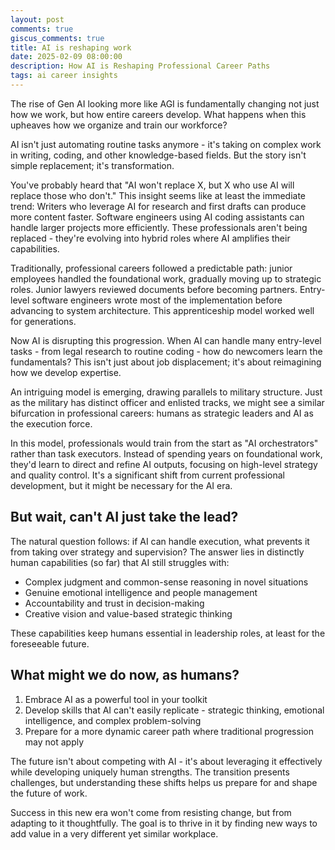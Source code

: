 ```yaml
---
layout: post
comments: true
giscus_comments: true
title: AI is reshaping work
date: 2025-02-09 08:00:00
description: How AI is Reshaping Professional Career Paths
tags: ai career insights
---
```


The rise of Gen AI looking more like AGI is fundamentally changing not just how we work, but how entire careers develop. What happens when this upheaves how we organize and train our workforce?

AI isn't just automating routine tasks anymore - it's taking on complex work in writing, coding, and other knowledge-based fields. But the story isn't simple replacement; it's transformation.

You've probably heard that "AI won't replace X, but X who use AI will replace those who don't." This insight seems like at least the immediate trend: Writers who leverage AI for research and first drafts can produce more content faster. Software engineers using AI coding assistants can handle larger projects more efficiently. These professionals aren't being replaced - they're evolving into hybrid roles where AI amplifies their capabilities.

Traditionally, professional careers followed a predictable path: junior employees handled the foundational work, gradually moving up to strategic roles. Junior lawyers reviewed documents before becoming partners. Entry-level software engineers wrote most of the implementation before advancing to system architecture. This apprenticeship model worked well for generations.

Now AI is disrupting this progression. When AI can handle many entry-level tasks - from legal research to routine coding - how do newcomers learn the fundamentals? This isn't just about job displacement; it's about reimagining how we develop expertise.

An intriguing model is emerging, drawing parallels to military structure. Just as the military has distinct officer and enlisted tracks, we might see a similar bifurcation in professional careers: humans as strategic leaders and AI as the execution force.

In this model, professionals would train from the start as "AI orchestrators" rather than task executors. Instead of spending years on foundational work, they'd learn to direct and refine AI outputs, focusing on high-level strategy and quality control. It's a significant shift from current professional development, but it might be necessary for the AI era.

## But wait, can't AI just take the lead?

The natural question follows: if AI can handle execution, what prevents it from taking over strategy and supervision? The answer lies in distinctly human capabilities (so far) that AI still struggles with:

- Complex judgment and common-sense reasoning in novel situations
- Genuine emotional intelligence and people management
- Accountability and trust in decision-making
- Creative vision and value-based strategic thinking

These capabilities keep humans essential in leadership roles, at least for the foreseeable future.

## What might we do now, as humans?

1. Embrace AI as a powerful tool in your toolkit
2. Develop skills that AI can't easily replicate - strategic thinking, emotional intelligence, and complex problem-solving
3. Prepare for a more dynamic career path where traditional progression may not apply

The future isn't about competing with AI - it's about leveraging it effectively while developing uniquely human strengths. The transition presents challenges, but understanding these shifts helps us prepare for and shape the future of work.

Success in this new era won't come from resisting change, but from adapting to it thoughtfully. The goal is to thrive in it by finding new ways to add value in a very different yet similar workplace.
